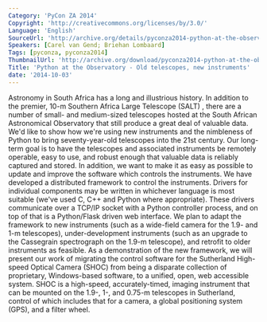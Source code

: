 ```yaml
---
Category: 'PyCon ZA 2014'
Copyright: 'http://creativecommons.org/licenses/by/3.0/'
Language: 'English'
SourceUrl: 'http://archive.org/details/pyconza2014-python-at-the-observatory'
Speakers: [Carel van Gend; Briehan Lombaard]
Tags: [pyconza, pyconza2014]
ThumbnailUrl: 'http://archive.org/download/pyconza2014-python-at-the-observatory/pyconza2014-python-at-the-observatory.thumbs/15%20Python%20at%20the%20Observatory%20-_002130.jpg'
Title: 'Python at the Observatory - Old telescopes, new instruments'
date: '2014-10-03'
---
```

Astronomy in South Africa has a long and illustrious history. In addition to the premier, 10-m Southern Africa Large Telescope (SALT) , there are a number of small- and medium-sized telescopes hosted at the South African Astronomical Observatory that still produce a great deal of valuable data. We'd like to show how we're using new instruments and the nimbleness of Python to bring seventy-year-old telescopes into the 21st century.
Our long-term goal is to have the telescopes and associated instruments be remotely operable, easy to use, and robust enough that valuable data is reliably captured and stored. In addition, we want to make it as easy as possible to update and improve the software which controls the instruments.
We have developed a distributed framework to control the instruments. Drivers for individual components may be written in whichever language is most suitable (we've used C, C++ and Python where appropriate). These drivers communicate over a TCP/IP socket with a Python controller process, and on top of that is a Python/Flask driven web interface.
We plan to adapt the framework to new instruments (such as a wide-field camera for the 1.9- and 1-m telescopes), under-development instruments (such as an upgrade to the Cassegrain spectrograph on the 1.9-m telescope), and retrofit to older instruments as feasible.
As a demonstration of the new framework, we will present our work of migrating the control software for the Sutherland High-speed Optical Camera (SHOC) from being a disparate collection of proprietary, Windows-based software, to a unified, open, web accessible system. SHOC is a high-speed, accurately-timed, imaging instrument that can be mounted on the 1.9-, 1-, and 0.75-m telescopes in Sutherland, control of which includes that for a camera, a global positioning system (GPS), and a filter wheel.